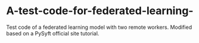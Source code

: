 # A-test-code-for-federated-learning-
Test code of a federated learning model with two remote workers. 
Modified based on a PySyft official site tutorial.
